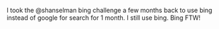 <!--
id: 240662019
link: http://kevinisom.info/post/240662019/i-took-the-shanselman-bing-challenge-a-few-months
slug: i-took-the-shanselman-bing-challenge-a-few-months
date: Thu Nov 12 2009 10:25:07 GMT+1300 (NZDT)
raw: {"blog_name":"kevinisom","id":240662019,"post_url":"http://kevinisom.info/post/240662019/i-took-the-shanselman-bing-challenge-a-few-months","slug":"i-took-the-shanselman-bing-challenge-a-few-months","type":"text","date":"2009-11-11 21:25:07 GMT","timestamp":1257974707,"state":"published","format":"html","reblog_key":"qGxqgs8K","tags":[],"short_url":"http://tmblr.co/Zw68YyEM3O3","highlighted":[],"feed_item":"http://twitter.com/kev_nz/statuses/5628135881","from_feed_id":"650289","note_count":0,"title":null,"body":"<p>I took the @shanselman bing challenge a few months back to use bing instead of google for search for 1 month. I still use bing. Bing FTW!</p>"}
publish: 2009-11-012
tags: 
title: null
-->


I took the @shanselman bing challenge a few months back to use bing
instead of google for search for 1 month. I still use bing. Bing FTW!


